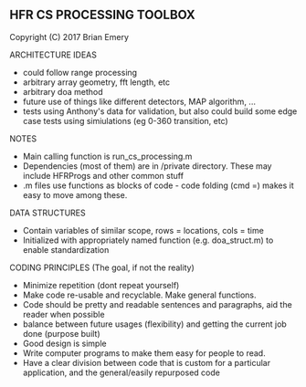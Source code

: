 ## HFR CS PROCESSING TOOLBOX ##

Copyright (C) 2017 Brian Emery


ARCHITECTURE IDEAS
- could follow range processing
- arbitrary array geometry, fft length, etc
- arbitrary doa method 
- future use of things like different detectors, MAP algorithm, ...
- tests using Anthony's data for validation, but also could build some
  edge case tests using simiulations (eg 0-360 transition, etc)

  
NOTES
- Main calling function is run_cs_processing.m
- Dependencies (most of them) are in /private directory. These may include HFRProgs and other common stuff
- .m files use functions as blocks of code - code folding (cmd =) makes it easy to move among these.


DATA STRUCTURES
- Contain variables of similar scope, rows = locations, cols = time
- Initialized with appropriately named function (e.g. doa_struct.m) to enable 
  standardization


CODING PRINCIPLES
(The goal, if not the reality)
- Minimize repetition (dont repeat yourself)
- Make code re-usable and recyclable. Make general functions. 
- Code should be pretty and readable sentences and paragraphs, aid the reader when
  possible
- balance between future usages (flexibility) and getting the current job done (purpose built)
- Good design is simple
- Write computer programs to make them easy for people to read.
- Have  a clear division between code that is custom for a particular application, 
  and the general/easily repurposed code




